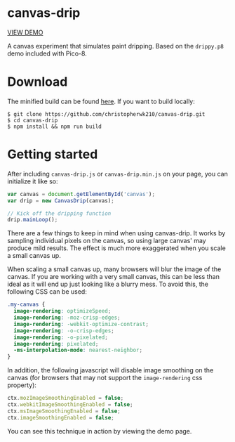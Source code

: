 # canvas-drip
[VIEW DEMO](https://christopherwk210.github.io/canvas-drip/)

A canvas experiment that simulates paint dripping. Based on the `drippy.p8` demo included with Pico-8.

# Download
The minified build can be found [here](https://raw.githubusercontent.com/christopherwk210/canvas-drip/master/dist/canvas-drip.min.js). If you want to build locally:
```
$ git clone https://github.com/christopherwk210/canvas-drip.git
$ cd canvas-drip
$ npm install && npm run build
```

# Getting started
After including `canvas-drip.js` or `canvas-drip.min.js` on your page, you can initialize it like so:
```javascript
var canvas = document.getElementById('canvas');
var drip = new CanvasDrip(canvas);

// Kick off the dripping function
drip.mainLoop();
```
There are a few things to keep in mind when using canvas-drip. It works by sampling individual pixels on the canvas, so using large canvas' may produce mild results. The effect is much more exaggerated when you scale a small canvas up.

When scaling a small canvas up, many browsers will blur the image of the canvas. If you are working with a very small canvas, this can be less than ideal as it will end up just looking like a blurry mess. To avoid this, the following CSS can be used:
```css
.my-canvas {
  image-rendering: optimizeSpeed;
  image-rendering: -moz-crisp-edges;
  image-rendering: -webkit-optimize-contrast;
  image-rendering: -o-crisp-edges;
  image-rendering: -o-pixelated;
  image-rendering: pixelated;
  -ms-interpolation-mode: nearest-neighbor;
}
```
In addition, the following javascript will disable image smoothing on the canvas (for browsers that may not support the `image-rendering` css property):
```javascript
ctx.mozImageSmoothingEnabled = false;
ctx.webkitImageSmoothingEnabled = false;
ctx.msImageSmoothingEnabled = false;
ctx.imageSmoothingEnabled = false;
```
You can see this technique in action by viewing the demo page.